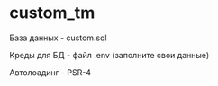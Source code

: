 # custom_tm

База данных - custom.sql

Креды для БД - файл .env (заполните свои данные)

Автолоадинг - PSR-4

